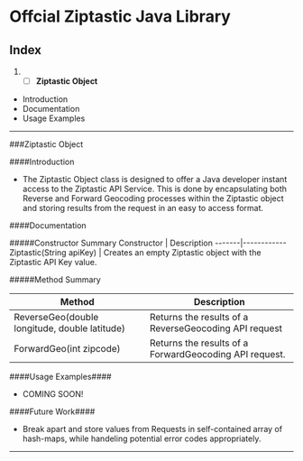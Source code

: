# **Offcial Ziptastic Java Library**

## **Index**

1. -[ ] **Ziptastic Object**
  - Introduction
  - Documentation
  - Usage Examples

_________________________________________________________________________________________________________________________________________

###Ziptastic Object


####Introduction

  - The Ziptastic Object class is designed to offer a Java developer instant access to the Ziptastic API Service. This is done by encapsulating both Reverse and Forward Geocoding processes within the Ziptastic object and storing results from the request in an easy to access format.
  
####Documentation

#####Constructor Summary
  Constructor | Description
  -------|------------
  Ziptastic(String apiKey) | Creates an empty Ziptastic object with the Ziptastic API Key value.
  
#####Method Summary
  
  Method | Description
  -------|------------
  ReverseGeo(double longitude, double latitude)  | Returns the results of a ReverseGeocoding API request
  ForwardGeo(int zipcode)  | Returns the results of a ForwardGeocoding API request. 
  
  
####Usage Examples####
  - COMING SOON!

####Future Work####
  - Break apart and store values from Requests in self-contained array of hash-maps, while handeling potential error codes appropriately.
  

_________________________________________________________________________________________________________________________________________
